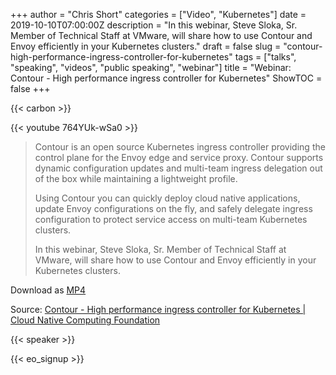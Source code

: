 +++
author = "Chris Short"
categories = ["Video", "Kubernetes"]
date = 2019-10-10T07:00:00Z
description = "In this webinar, Steve Sloka, Sr. Member of Technical Staff at VMware, will share how to use Contour and Envoy efficiently in your Kubernetes clusters."
draft = false
slug = "contour-high-performance-ingress-controller-for-kubernetes"
tags = ["talks", "speaking", "videos", "public speaking", "webinar"]
title = "Webinar: Contour - High performance ingress controller for Kubernetes"
ShowTOC = false
+++

{{< carbon >}}

{{< youtube 764YUk-wSa0 >}}

> Contour is an open source Kubernetes ingress controller providing the control plane for the Envoy edge and service proxy.​ Contour supports dynamic configuration updates and multi-team ingress delegation out of the box while maintaining a lightweight profile.
>
> Using Contour you can quickly deploy cloud native applications, update Envoy configurations on the fly, and safely delegate ingress configuration to protect service access on multi-team Kubernetes clusters.
>
> In this webinar, Steve Sloka, Sr. Member of Technical Staff at VMware, will share how to use Contour and Envoy efficiently in your Kubernetes clusters.

Download as [MP4](https://shortcdn.com/file/chrisshort/Contour-High-Performance-Ingress-Controller-for-Kubernetes.mp4)

Source: [Contour - High performance ingress controller for Kubernetes | Cloud Native Computing Foundation](https://www.cncf.io/online-programs/contour-high-performance-ingress-controller-for-kubernetes/)

{{< speaker >}}

{{< eo_signup >}}
